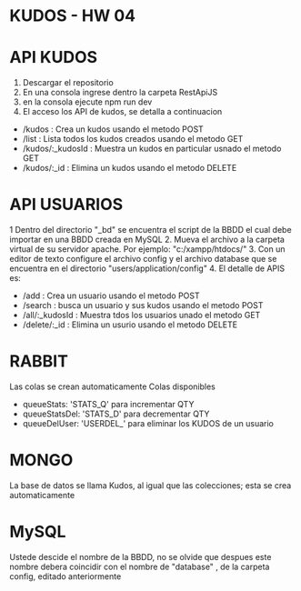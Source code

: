 # KUDOS - HW 04
API KUDOS
=========
1. Descargar el repositorio 
2. En una consola ingrese dentro la carpeta RestApiJS
3. en la consola ejecute npm run dev
4. El acceso los API de kudos, se detalla a continuacion
 * /kudos : Crea un kudos usando el metodo  POST
 * /list : Lista todos los kudos creados usando el metodo  GET
 * /kudos/:_kudosId : Muestra un kudos en particular usnado el metodo GET
 * /kudos/:_id : Elimina un kudos usando el metodo DELETE

API USUARIOS
============
1 Dentro del directorio "_bd" se encuentra el script de la BBDD el cual debe importar en una BBDD creada en MySQL
2. Mueva el archivo a la carpeta virtual de su servidor apache. Por ejemplo: "c:/xampp/htdocs/"
3. Con un editor de texto configure el archivo config y el archivo database que se encuentra en el directorio "users/application/config"
4. El detalle de APIS es:
 * /add : Crea un usuario usando el metodo  POST
 * /search : busca un usuario y sus kudos usando el metodo  POST
 * /all/:_kudosId : Muestra tdos los usuarios unado el metodo GET
 * /delete/:_id : Elimina un usurio usando el metodo DELETE
 
RABBIT
======
Las colas se crean automaticamente
Colas disponibles
* queueStats: 'STATS_Q' para incrementar QTY
* queueStatsDel: 'STATS_D' para decrementar QTY
* queueDelUser: 'USERDEL_' para eliminar los KUDOS de un usuario

MONGO
=====
La base de  datos se llama Kudos, al igual que las colecciones; esta se crea automaticamente

MySQL
=====
Ustede descide el nombre de la BBDD, no se olvide que despues este nombre debera coincidir con el nombre de "database" , de la carpeta config, editado anteriormente
